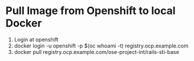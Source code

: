 # Pull Image from Openshift to local Docker

1. Login at openshift
2. docker login -u openshift -p $(oc whoami -t) registry.ocp.example.com
3. docker pull registry.ocp.example.com/ose-project-int/rails-sti-base
